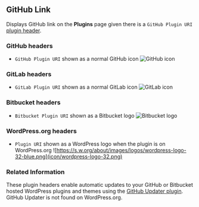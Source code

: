 ## GitHub Link

Displays GitHub link on the **Plugins** page given there is a `GitHub Plugin URI`
[plugin header](github-link.php#L11).

### GitHub headers

- `GitHub Plugin URI` shown as a normal GitHub icon ![GitHub icon](icon/GitHub-Mark-32px.png)

### GitLab headers

- `GitLab Plugin URI` shown as a normal GitLab icon ![GitLab icon](icon/GitLab-Mark-32px.png)

### Bitbucket headers

- `Bitbucket Plugin URI` shown as a Bitbucket logo ![Bitbucket logo](icon/bitbucket_32_darkblue_atlassian.png)

### WordPress.org headers

- `Plugin URI` shown as a WordPress logo when the plugin is on WordPress.org ![https://s.w.org/about/images/logos/wordpress-logo-32-blue.png](icon/wordpress-logo-32.png)

### Related Information

These plugin headers enable automatic updates to your GitHub or Bitbucket hosted WordPress
plugins and themes using the [GitHub Updater plugin](https://github.com/afragen/github-updater).
GitHub Updater is not found on WordPress.org.
